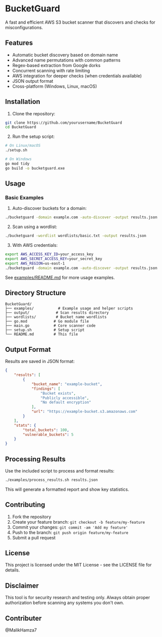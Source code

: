 # BucketGuard

A fast and efficient AWS S3 bucket scanner that discovers and checks for misconfigurations.

## Features

- Automatic bucket discovery based on domain name
- Advanced name permutations with common patterns
- Regex-based extraction from Google dorks
- Concurrent scanning with rate limiting
- AWS integration for deeper checks (when credentials available)
- JSON output format
- Cross-platform (Windows, Linux, macOS)

## Installation

1. Clone the repository:
```bash
git clone https://github.com/yourusername/BucketGuard
cd BucketGuard
```

2. Run the setup script:
```bash
# On Linux/macOS
./setup.sh

# On Windows
go mod tidy
go build -o bucketguard.exe
```

## Usage

### Basic Examples

1. Auto-discover buckets for a domain:
```bash
./bucketguard -domain example.com -auto-discover -output results.json
```

2. Scan using a wordlist:
```bash
./bucketguard -wordlist wordlists/basic.txt -output results.json
```

3. With AWS credentials:
```bash
export AWS_ACCESS_KEY_ID=your_access_key
export AWS_SECRET_ACCESS_KEY=your_secret_key
export AWS_REGION=us-east-1
./bucketguard -domain example.com -auto-discover -output results.json
```

See [examples/README.md](examples/README.md) for more usage examples.

## Directory Structure

```
BucketGuard/
├── examples/           # Example usage and helper scripts
├── output/            # Scan results directory
├── wordlists/         # Bucket name wordlists
├── go.mod            # Go module file
├── main.go           # Core scanner code
├── setup.sh          # Setup script
└── README.md         # This file
```

## Output Format

Results are saved in JSON format:

```json
{
    "results": [
        {
            "bucket_name": "example-bucket",
            "findings": [
                "Bucket exists",
                "Publicly accessible",
                "No default encryption"
            ],
            "url": "https://example-bucket.s3.amazonaws.com"
        }
    ],
    "stats": {
        "total_buckets": 100,
        "vulnerable_buckets": 5
    }
}
```

## Processing Results

Use the included script to process and format results:

```bash
./examples/process_results.sh results.json
```

This will generate a formatted report and show key statistics.

## Contributing

1. Fork the repository
2. Create your feature branch: `git checkout -b feature/my-feature`
3. Commit your changes: `git commit -am 'Add my feature'`
4. Push to the branch: `git push origin feature/my-feature`
5. Submit a pull request

## License

This project is licensed under the MIT License - see the LICENSE file for details.

## Disclaimer

This tool is for security research and testing only. Always obtain proper authorization before scanning any systems you don't own.

## Contributer
@MalikHamza7
